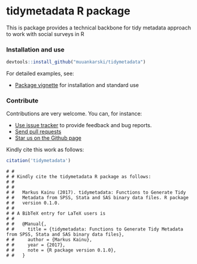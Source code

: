 tidymetadata R package
======

This is package provides a technical backbone for tidy metadata approach to work with social surveys in R

### Installation and use

```r
devtools::install_github("muuankarski/tidymetadata")
```

For detailed examples, see:

 * [Package vignette](https://github.com/rOpenGov/eurostat/blob/master/vignettes/eurostat_tutorial.md) for installation and standard use

### Contribute

Contributions are very welcome. You can, for instance:

  * [Use issue tracker](https://github.com/muuankarski/tidymetadatat/issues) to provide feedback and bug reports.
  * [Send pull requests](https://github.com/muuankarski/tidymetadata/)
  * [Star us on the Github page](https://github.com/muuankarski/tidymetadata)

Kindly cite this work as follows:

```r
citation('tidymetadata')
```

```
# #
# # Kindly cite the tidymetadata R package as follows:
# #
# # 
# #   Markus Kainu (2017). tidymetadata: Functions to Generate Tidy
# #   Metadata from SPSS, Stata and SAS binary data files. R package
# #   version 0.1.0.
# # 
# # A BibTeX entry for LaTeX users is
# # 
# #   @Manual{,
# #     title = {tidymetadata: Functions to Generate Tidy Metadata from SPSS, Stata and SAS binary data files},
# #     author = {Markus Kainu},
# #     year = {2017},
# #     note = {R package version 0.1.0},
# #   }
```
